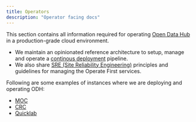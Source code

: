 ```yaml
---
title: Operators
description: "Operator facing docs"
---
```


This section contains all information required for operating [Open Data Hub](https://www.opendatahub.io) in a production-grade cloud environment. 

* We maintain an opinionated reference architecture to setup, manage and operate a [continous deployment](/operators/continuous-deployment/) pipeline.
* We also share [SRE (Site Reliability Engineering)](/operators/sre/incident-management/github-receiver-setup.md) principles and guidelines for managing the Operate First services.

Following are some examples of instances where we are deploying and operating ODH:

* [MOC](/operators/moc-cnv-sandbox/docs/about-the-cluster.md)
* [CRC](/continuous-deployment/docs/downstream/crc.md)
* [Quicklab](/continuous-deployment/docs/downstream/quicklab.md)


